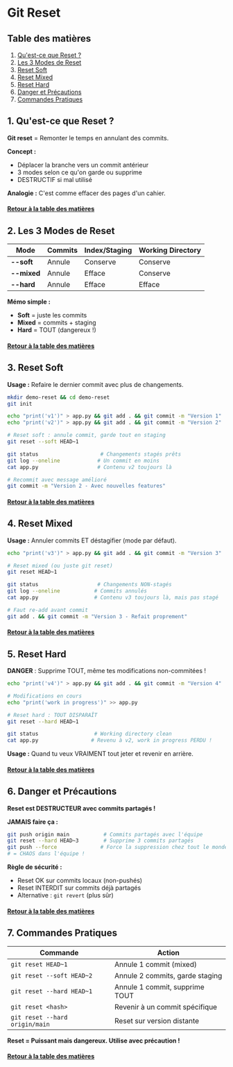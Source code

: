 # Git Reset

<a name="table-des-matieres"></a>

## Table des matières

1. [Qu'est-ce que Reset ?](#definition)
2. [Les 3 Modes de Reset](#modes)
3. [Reset Soft](#reset-soft)
4. [Reset Mixed](#reset-mixed) 
5. [Reset Hard](#reset-hard)
6. [Danger et Précautions](#danger)
7. [Commandes Pratiques](#commandes)

<a name="definition"></a>
## 1. Qu'est-ce que Reset ?

**Git reset** = Remonter le temps en annulant des commits.

**Concept :** 
- Déplacer la branche vers un commit antérieur
- 3 modes selon ce qu'on garde ou supprime
- DESTRUCTIF si mal utilisé

**Analogie :** C'est comme effacer des pages d'un cahier.

#### [Retour à la table des matières](#table-des-matieres)

<a name="modes"></a>
## 2. Les 3 Modes de Reset

| Mode | Commits | Index/Staging | Working Directory |
|------|---------|---------------|------------------|
| **--soft** | Annule | Conserve | Conserve |
| **--mixed** | Annule | Efface | Conserve |
| **--hard** | Annule | Efface | Efface |

**Mémo simple :**
- **Soft** = juste les commits
- **Mixed** = commits + staging  
- **Hard** = TOUT (dangereux !)

#### [Retour à la table des matières](#table-des-matieres)

<a name="reset-soft"></a>
## 3. Reset Soft

**Usage :** Refaire le dernier commit avec plus de changements.

```bash
mkdir demo-reset && cd demo-reset
git init

echo "print('v1')" > app.py && git add . && git commit -m "Version 1"
echo "print('v2')" > app.py && git add . && git commit -m "Version 2"

# Reset soft : annule commit, garde tout en staging
git reset --soft HEAD~1

git status                    # Changements stagés prêts
git log --oneline            # Un commit en moins
cat app.py                   # Contenu v2 toujours là

# Recommit avec message amélioré
git commit -m "Version 2 - Avec nouvelles features"
```

#### [Retour à la table des matières](#table-des-matieres)

<a name="reset-mixed"></a>
## 4. Reset Mixed

**Usage :** Annuler commits ET déstagifier (mode par défaut).

```bash
echo "print('v3')" > app.py && git add . && git commit -m "Version 3"

# Reset mixed (ou juste git reset)
git reset HEAD~1

git status                   # Changements NON-stagés
git log --oneline           # Commits annulés
cat app.py                  # Contenu v3 toujours là, mais pas stagé

# Faut re-add avant commit
git add . && git commit -m "Version 3 - Refait proprement"
```

#### [Retour à la table des matières](#table-des-matieres)

<a name="reset-hard"></a>
## 5. Reset Hard

**DANGER** : Supprime TOUT, même tes modifications non-commitées !

```bash
echo "print('v4')" > app.py && git add . && git commit -m "Version 4"

# Modifications en cours
echo "print('work in progress')" >> app.py

# Reset hard : TOUT DISPARAÎT
git reset --hard HEAD~1

git status                  # Working directory clean
cat app.py                 # Revenu à v2, work in progress PERDU !
```

**Usage :** Quand tu veux VRAIMENT tout jeter et revenir en arrière.

#### [Retour à la table des matières](#table-des-matieres)

<a name="danger"></a>
## 6. Danger et Précautions

**Reset est DESTRUCTEUR avec commits partagés !**

**JAMAIS faire ça :**
```bash
git push origin main           # Commits partagés avec l'équipe  
git reset --hard HEAD~3        # Supprime 3 commits partagés
git push --force              # Force la suppression chez tout le monde
# = CHAOS dans l'équipe !
```

**Règle de sécurité :**
- Reset OK sur commits locaux (non-pushés)
- Reset INTERDIT sur commits déjà partagés
- Alternative : `git revert` (plus sûr)

#### [Retour à la table des matières](#table-des-matieres)

<a name="commandes"></a>
## 7. Commandes Pratiques

| Commande | Action |
|----------|--------|
| `git reset HEAD~1` | Annule 1 commit (mixed) |
| `git reset --soft HEAD~2` | Annule 2 commits, garde staging |
| `git reset --hard HEAD~1` | Annule 1 commit, supprime TOUT |
| `git reset <hash>` | Revenir à un commit spécifique |
| `git reset --hard origin/main` | Reset sur version distante |

**Reset = Puissant mais dangereux. Utilise avec précaution !**

#### [Retour à la table des matières](#table-des-matieres)